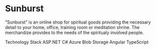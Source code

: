 # Sunburst
"Sunburst" is an online shop for spiritual goods providing the necessary detail to your home, office, training room or meditation shrine. The merchandize provides to the needs of the spiritualy involved people.


Technology Stack
ASP.NET
C#
Azure Blob Storage
Angular
TypeScript
